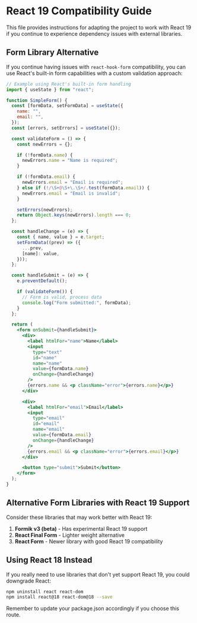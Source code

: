 # React 19 Compatibility Guide

This file provides instructions for adapting the project to work with React 19 if you continue to experience dependency issues with external libraries.

## Form Library Alternative

If you continue having issues with `react-hook-form` compatibility, you can use React's built-in form capabilities with a custom validation approach:

```jsx
// Example using React's built-in form handling
import { useState } from "react";

function SimpleForm() {
  const [formData, setFormData] = useState({
    name: "",
    email: "",
  });
  const [errors, setErrors] = useState({});

  const validateForm = () => {
    const newErrors = {};

    if (!formData.name) {
      newErrors.name = "Name is required";
    }

    if (!formData.email) {
      newErrors.email = "Email is required";
    } else if (!/\S+@\S+\.\S+/.test(formData.email)) {
      newErrors.email = "Email is invalid";
    }

    setErrors(newErrors);
    return Object.keys(newErrors).length === 0;
  };

  const handleChange = (e) => {
    const { name, value } = e.target;
    setFormData((prev) => ({
      ...prev,
      [name]: value,
    }));
  };

  const handleSubmit = (e) => {
    e.preventDefault();

    if (validateForm()) {
      // Form is valid, process data
      console.log("Form submitted:", formData);
    }
  };

  return (
    <form onSubmit={handleSubmit}>
      <div>
        <label htmlFor="name">Name</label>
        <input
          type="text"
          id="name"
          name="name"
          value={formData.name}
          onChange={handleChange}
        />
        {errors.name && <p className="error">{errors.name}</p>}
      </div>

      <div>
        <label htmlFor="email">Email</label>
        <input
          type="email"
          id="email"
          name="email"
          value={formData.email}
          onChange={handleChange}
        />
        {errors.email && <p className="error">{errors.email}</p>}
      </div>

      <button type="submit">Submit</button>
    </form>
  );
}
```

## Alternative Form Libraries with React 19 Support

Consider these libraries that may work better with React 19:

1. **Formik v3 (beta)** - Has experimental React 19 support
2. **React Final Form** - Lighter weight alternative
3. **React Form** - Newer library with good React 19 compatibility

## Using React 18 Instead

If you really need to use libraries that don't yet support React 19, you could downgrade React:

```bash
npm uninstall react react-dom
npm install react@18 react-dom@18 --save
```

Remember to update your package.json accordingly if you choose this route.

